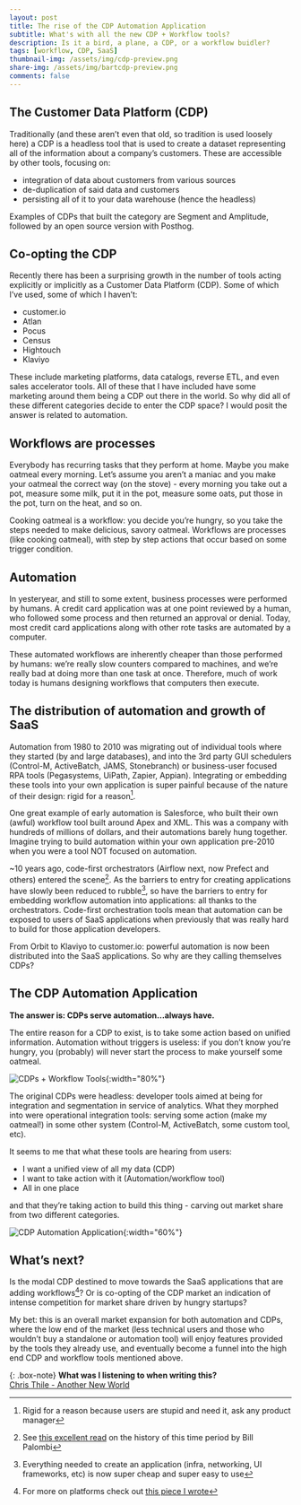 ```yaml
---
layout: post
title: The rise of the CDP Automation Application
subtitle: What's with all the new CDP + Workflow tools?
description: Is it a bird, a plane, a CDP, or a workflow buidler?
tags: [workflow, CDP, SaaS]
thumbnail-img: /assets/img/cdp-preview.png
share-img: /assets/img/bartcdp-preview.png
comments: false
---
```

## The Customer Data Platform (CDP)

Traditionally (and these aren’t even that old, so tradition is used loosely here) a CDP is a headless tool that is used to create a dataset representing all of the information about a company’s customers. These are accessible by other tools, focusing on:

- integration of data about customers from various sources
- de-duplication of said data and customers
- persisting all of it to your data warehouse (hence the headless)

Examples of CDPs that built the category are Segment and Amplitude, followed by an open source version with Posthog.

## Co-opting the CDP

Recently there has been a surprising growth in the number of tools acting explicitly or implicitly as a Customer Data Platform (CDP). Some of which I’ve used, some of which I haven’t:

- customer.io
- Atlan
- Pocus
- Census
- Hightouch
- Klaviyo

These include marketing platforms, data catalogs, reverse ETL, and even sales accelerator tools. All of these that I have included have some marketing around them being a CDP out there in the world. So why did all of these different categories decide to enter the CDP space? I would posit the answer is related to automation.

## Workflows are processes

Everybody has recurring tasks that they perform at home. Maybe you make oatmeal every morning. Let’s assume you aren’t a maniac and you make your oatmeal the correct way (on the stove) - every morning you take out a pot, measure some milk, put it in the pot, measure some oats, put those in the pot, turn on the heat, and so on.

Cooking oatmeal is a workflow: you decide you’re hungry, so you take the steps needed to make delicious, savory oatmeal. Workflows are processes (like cooking oatmeal), with step by step actions that occur based on some trigger condition.

## Automation

In yesteryear, and still to some extent, business processes were performed by humans. A credit card application was at one point reviewed by a human, who followed some process and then returned an approval or denial. Today, most credit card applications along with other rote tasks are automated by a computer. 

These automated workflows are inherently cheaper than those performed by humans: we’re really slow counters compared to machines, and we’re really bad at doing more than one task at once. Therefore, much of work today is humans designing workflows that computers then execute.

## The distribution of automation and growth of SaaS

Automation from 1980 to 2010 was migrating out of individual tools where they started (by and large databases), and into the 3rd party GUI schedulers (Control-M, ActiveBatch, JAMS, Stonebranch) or business-user focused RPA tools (Pegasystems, UiPath, Zapier, Appian). Integrating or embedding these tools into your own application is super painful because of the nature of their design: rigid for a reason[^1].

One great example of early automation is Salesforce, who built their own (awful) workflow tool built around Apex and XML. This was a company with hundreds of millions of dollars, and their automations barely hung together. Imagine trying to build automation within your own application pre-2010 when you were a tool NOT focused on automation.

~10 years ago, code-first orchestrators (Airflow next, now Prefect and others) entered the scene[^2]. As the barriers to entry for creating applications have slowly been reduced to rubble[^3], so have the barriers to entry for embedding workflow automation into applications: all thanks to the orchestrators. Code-first orchestration tools mean that automation can be exposed to users of SaaS applications when previously that was really hard to build for those application developers.

From Orbit to Klaviyo to customer.io: powerful automation is now been distributed into the SaaS applications. So why are they calling themselves CDPs?

## The CDP Automation Application

**The answer is: CDPs serve automation…always have.**

The entire reason for a CDP to exist, is to take some action based on unified information. Automation without triggers is useless: if you don’t know you’re hungry, you (probably) will never start the process to make yourself some oatmeal. 

![CDPs + Workflow Tools](/assets/img/cdp-1.png){:width="80%"}

The original CDPs were headless: developer tools aimed at being for integration and segmentation in service of analytics. What they morphed into were operational integration tools: serving some action (make my oatmeal!) in some other system (Control-M, ActiveBatch, some custom tool, etc).

It seems to me that what these tools are hearing from users:

- I want a unified view of all my data (CDP)
- I want to take action with it (Automation/workflow tool)
- All in one place

and that they’re taking action to build this thing - carving out market share from two different categories.

![CDP Automation Application](/assets/img/cdp-2.png){:width="60%"}

## What’s next?

Is the modal CDP destined to move towards the SaaS applications that are adding workflows[^4]? Or is co-opting of the CDP market an indication of intense competition for market share driven by hungry startups?

My bet: this is an overall market expansion for both automation and CDPs, where the low end of the market (less technical users and those who wouldn’t buy a standalone or automation tool) will enjoy features provided by the tools they already use, and eventually become a funnel into the high end CDP and workflow tools mentioned above.

{: .box-note}
**What was I listening to when writing this?**
<br>
[Chris Thile - Another New World](https://www.youtube.com/watch?v=_n3wHljJQ4M)

[^1]: Rigid for a reason because users are stupid and need it, ask any product manager
[^2]: See [this excellent read](https://www.prefect.io/blog/brief-history-of-workflow-orchestration) on the history of this time period by Bill Palombi
[^3]: Everything needed to create an application (infra, networking, UI frameworks, etc) is now super cheap and super easy to use
[^4]: For more on platforms check out [this piece I wrote](https://chrisreuter.me/2023-04-26-platforms/)
